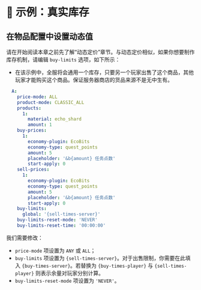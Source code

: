 # 🌱 示例：真实库存

## 在物品配置中设置动态值

请在开始阅读本章之前先了解“动态定价”章节。与动态定价相似，如果你想要制作库存机制，请编辑 `buy-limits` 选项，如下所示：

- 在该示例中，全服将会通用一个库存，只要另一个玩家出售了这个商品，其他玩家才能购买这个商品。保证服务器商店的货品来源不是无中生有。

``` YAML
  A:
    price-mode: ALL
    product-mode: CLASSIC_ALL
    products:
      1:
        material: echo_shard
        amount: 1
    buy-prices:
      1:
        economy-plugin: EcoBits
        economy-type: quest_points
        amount: 5
        placeholder: '&b{amount} 任务点数'
        start-apply: 0
    sell-prices:
      1:
        economy-plugin: EcoBits
        economy-type: quest_points
        amount: 5
        placeholder: '&b{amount} 任务点数'
        start-apply: 0
    buy-limits:
      global: '{sell-times-server}' 
    buy-limits-reset-mode: 'NEVER'
    buy-limits-reset-time: '00:00:00' 
```

我们需要修改：
- `price-mode` 项设置为 `ANY` 或 `ALL`；
- `buy-limits` 项设置为 `{sell-times-server}`。对于出售限制，你需要在此填入 `{buy-times-server}`。若替换为 `{buy-times-player}` 与 `{sell-times-player}` 则表示余量对玩家分别计算。
- `buy-limits-reset-mode` 项设置为 `'NEVER'`。
